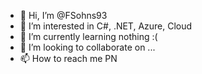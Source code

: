 - 👋 Hi, I’m @FSohns93
- 👀 I’m interested in C#, .NET, Azure, Cloud
- 🌱 I’m currently learning nothing :(
- 💞️ I’m looking to collaborate on ...
- 📫 How to reach me PN

<!---
FSohns93/FSohns93 is a ✨ special ✨ repository because its `README.md` (this file) appears on your GitHub profile.
You can click the Preview link to take a look at your changes.
--->
